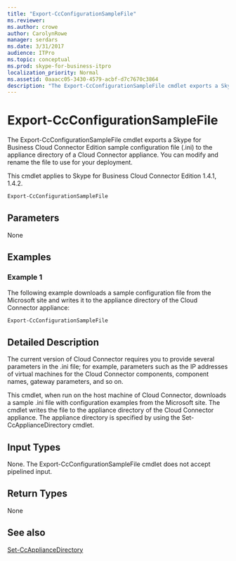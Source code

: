 ```yaml
---
title: "Export-CcConfigurationSampleFile"
ms.reviewer: 
ms.author: crowe
author: CarolynRowe
manager: serdars
ms.date: 3/31/2017
audience: ITPro
ms.topic: conceptual
ms.prod: skype-for-business-itpro
localization_priority: Normal
ms.assetid: 0aaacc05-3430-4579-acbf-d7c7670c3864
description: "The Export-CcConfigurationSampleFile cmdlet exports a Skype for Business Cloud Connector Edition sample configuration file (.ini) to the appliance directory of a Cloud Connector appliance. You can modify and rename the file to use for your deployment."
---
```


# Export-CcConfigurationSampleFile
 
The Export-CcConfigurationSampleFile cmdlet exports a Skype for Business Cloud Connector Edition sample configuration file (.ini) to the appliance directory of a Cloud Connector appliance. You can modify and rename the file to use for your deployment.
  
This cmdlet applies to Skype for Business Cloud Connector Edition 1.4.1, 1.4.2.
  
```powershell
Export-CcConfigurationSampleFile
```

## Parameters

None
  
## Examples
<a name="Examples"> </a>

### Example 1

The following example downloads a sample configuration file from the Microsoft site and writes it to the appliance directory of the Cloud Connector appliance:
  
```powershell
Export-CcConfigurationSampleFile
```

## Detailed Description
<a name="DetailedDescription"> </a>

The current version of Cloud Connector requires you to provide several parameters in the .ini file; for example, parameters such as the IP addresses of virtual machines for the Cloud Connector components, component names, gateway parameters, and so on.
  
This cmdlet, when run on the host machine of Cloud Connector, downloads a sample .ini file with configuration examples from the Microsoft site. The cmdlet writes the file to the appliance directory of the Cloud Connector appliance. The appliance directory is specified by using the Set-CcApplianceDirectory cmdlet.
  
## Input Types
<a name="InputTypes"> </a>

None. The Export-CcConfigurationSampleFile cmdlet does not accept pipelined input. 
  
## Return Types
<a name="ReturnTypes"> </a>

None
  
## See also
<a name="ReturnTypes"> </a>

[Set-CcApplianceDirectory](set-ccappliancedirectory.md)
  

